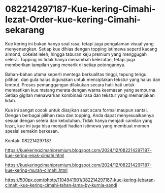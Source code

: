 # 082214297187-Kue-kering-Cimahi-lezat-Order-kue-kering-Cimahi-sekarang
Kue kering ini bukan hanya soal rasa, tetapi juga pengalaman visual yang menyenangkan. Setiap kue dihias dengan topping istimewa seperti kacang almond, cokelat leleh, hingga taburan keju premium yang menggugah selera. Topping ini tidak hanya menambah kelezatan, tetapi juga memberikan tampilan yang menarik di setiap potongannya.  

Bahan-bahan utama seperti mentega berkualitas tinggi, tepung terigu pilihan, dan gula halus digunakan untuk menciptakan tekstur yang halus dan lembut. Proses pemanggangan dilakukan secara hati-hati untuk memastikan kue matang merata dengan warna keemasan yang sempurna. Setiap gigitan menawarkan kombinasi rasa dan tekstur yang memanjakan lidah.  

Kue ini sangat cocok untuk disajikan saat acara formal maupun santai. Dengan berbagai pilihan rasa dan topping, Anda dapat menyesuaikannya sesuai dengan selera dan kebutuhan. Tidak hanya menjadi camilan yang lezat, kue ini juga bisa menjadi hadiah istimewa yang membuat momen spesial semakin berkesan.

Kontak:
082214297187

https://kuekeringcimahipremium.blogspot.com/2024/12/082214297187-kue-kering-enak-cimahi.html

https://kuekeringcimahipremium.blogspot.com/2024/12/082214297187-kue-kering-murah-cimahi.html

https://500px.com/photo/1104941901/082214297187-kue-kering-lebaran-cimahi-kue-kering-cimahi-tahan-lama-by-kurnia-sandi
